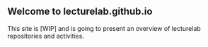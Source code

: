 ## Welcome to lecturelab.github.io

This site is [WIP] and is going to present an overview of lecturelab repositories and activities.
